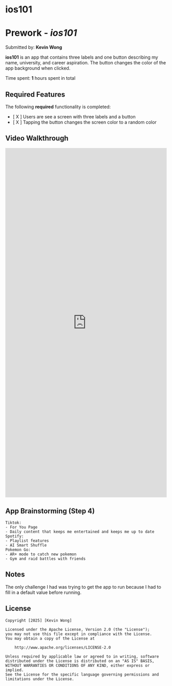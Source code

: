 # ios101

# Prework - *ios101*

Submitted by: **Kevin Wong**

**ios101** is an app that contains three labels and one button describing my name, university, and career aspiration. The button changes the color of the app background when clicked.

Time spent: **1** hours spent in total

## Required Features

The following **required** functionality is completed:

- [ X ] Users are see a screen with three labels and a button
- [ X ] Tapping the button changes the screen color to a random color
 
## Video Walkthrough

<div style="position: relative; padding-bottom: 215.5688622754491%; height: 0;"><iframe src="https://www.loom.com/embed/094042e1500a4331a5f7159cf8639d8b?sid=032613ac-9275-45e7-9bf4-dc77bbb62086" frameborder="0" webkitallowfullscreen mozallowfullscreen allowfullscreen style="position: absolute; top: 0; left: 0; width: 100%; height: 100%;"></iframe></div>

## App Brainstorming (Step 4)

    Tiktok:
    - For You Page
    - Daily content that keeps me entertained and keeps me up to date
    Spotify:
    - Playlist features
    - AI Smart Shuffle
    Pokemon Go:
    - AR+ mode to catch new pokemon
    - Gym and raid battles with friends

## Notes

The only challenge I had was trying to get the app to run because I had to fill in a default value before running.

## License

    Copyright [2025] [Kevin Wong]

    Licensed under the Apache License, Version 2.0 (the "License");
    you may not use this file except in compliance with the License.
    You may obtain a copy of the License at

        http://www.apache.org/licenses/LICENSE-2.0

    Unless required by applicable law or agreed to in writing, software
    distributed under the License is distributed on an "AS IS" BASIS,
    WITHOUT WARRANTIES OR CONDITIONS OF ANY KIND, either express or implied.
    See the License for the specific language governing permissions and
    limitations under the License.
